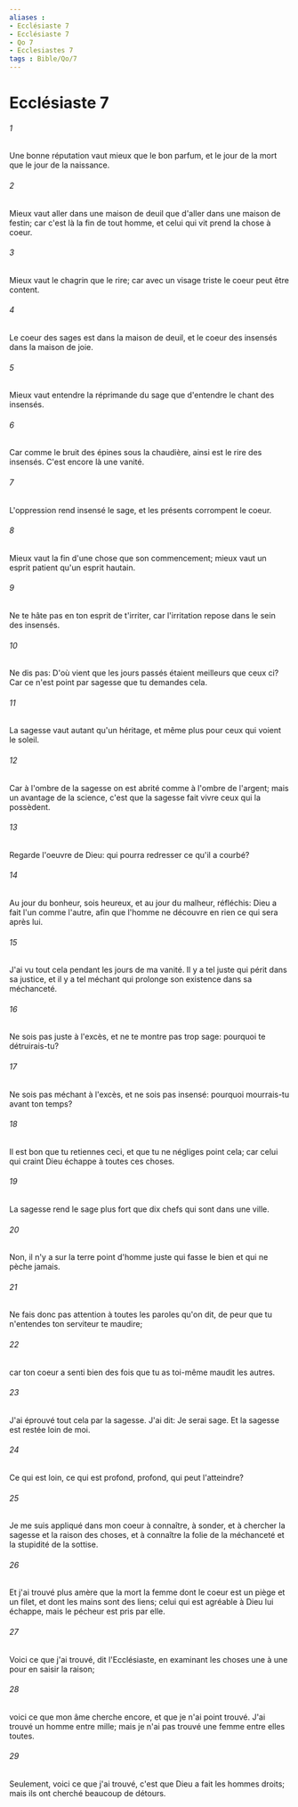 ```yaml
---
aliases : 
- Ecclésiaste 7
- Ecclésiaste 7
- Qo 7
- Ecclesiastes 7
tags : Bible/Qo/7
---
```


# Ecclésiaste 7

###### 1
Une bonne réputation vaut mieux que le bon parfum, et le jour de la mort que le jour de la naissance.
###### 2
Mieux vaut aller dans une maison de deuil que d'aller dans une maison de festin; car c'est là la fin de tout homme, et celui qui vit prend la chose à coeur.
###### 3
Mieux vaut le chagrin que le rire; car avec un visage triste le coeur peut être content.
###### 4
Le coeur des sages est dans la maison de deuil, et le coeur des insensés dans la maison de joie.
###### 5
Mieux vaut entendre la réprimande du sage que d'entendre le chant des insensés.
###### 6
Car comme le bruit des épines sous la chaudière, ainsi est le rire des insensés. C'est encore là une vanité.
###### 7
L'oppression rend insensé le sage, et les présents corrompent le coeur.
###### 8
Mieux vaut la fin d'une chose que son commencement; mieux vaut un esprit patient qu'un esprit hautain.
###### 9
Ne te hâte pas en ton esprit de t'irriter, car l'irritation repose dans le sein des insensés.
###### 10
Ne dis pas: D'où vient que les jours passés étaient meilleurs que ceux ci? Car ce n'est point par sagesse que tu demandes cela.
###### 11
La sagesse vaut autant qu'un héritage, et même plus pour ceux qui voient le soleil.
###### 12
Car à l'ombre de la sagesse on est abrité comme à l'ombre de l'argent; mais un avantage de la science, c'est que la sagesse fait vivre ceux qui la possèdent.
###### 13
Regarde l'oeuvre de Dieu: qui pourra redresser ce qu'il a courbé?
###### 14
Au jour du bonheur, sois heureux, et au jour du malheur, réfléchis: Dieu a fait l'un comme l'autre, afin que l'homme ne découvre en rien ce qui sera après lui.
###### 15
J'ai vu tout cela pendant les jours de ma vanité. Il y a tel juste qui périt dans sa justice, et il y a tel méchant qui prolonge son existence dans sa méchanceté.
###### 16
Ne sois pas juste à l'excès, et ne te montre pas trop sage: pourquoi te détruirais-tu?
###### 17
Ne sois pas méchant à l'excès, et ne sois pas insensé: pourquoi mourrais-tu avant ton temps?
###### 18
Il est bon que tu retiennes ceci, et que tu ne négliges point cela; car celui qui craint Dieu échappe à toutes ces choses.
###### 19
La sagesse rend le sage plus fort que dix chefs qui sont dans une ville.
###### 20
Non, il n'y a sur la terre point d'homme juste qui fasse le bien et qui ne pèche jamais.
###### 21
Ne fais donc pas attention à toutes les paroles qu'on dit, de peur que tu n'entendes ton serviteur te maudire;
###### 22
car ton coeur a senti bien des fois que tu as toi-même maudit les autres.
###### 23
J'ai éprouvé tout cela par la sagesse. J'ai dit: Je serai sage. Et la sagesse est restée loin de moi.
###### 24
Ce qui est loin, ce qui est profond, profond, qui peut l'atteindre?
###### 25
Je me suis appliqué dans mon coeur à connaître, à sonder, et à chercher la sagesse et la raison des choses, et à connaître la folie de la méchanceté et la stupidité de la sottise.
###### 26
Et j'ai trouvé plus amère que la mort la femme dont le coeur est un piège et un filet, et dont les mains sont des liens; celui qui est agréable à Dieu lui échappe, mais le pécheur est pris par elle.
###### 27
Voici ce que j'ai trouvé, dit l'Ecclésiaste, en examinant les choses une à une pour en saisir la raison;
###### 28
voici ce que mon âme cherche encore, et que je n'ai point trouvé. J'ai trouvé un homme entre mille; mais je n'ai pas trouvé une femme entre elles toutes.
###### 29
Seulement, voici ce que j'ai trouvé, c'est que Dieu a fait les hommes droits; mais ils ont cherché beaucoup de détours.
